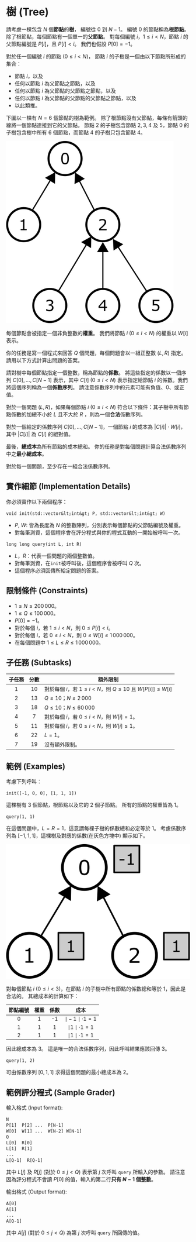 # 樹 (Tree)

請考慮一棵包含 $N$ 個**節點**的**樹**，
編號從 $0$ 到 $N-1$。
編號 $0$ 的節點稱為**根節點**。
除了根節點，每個節點有一個單一的**父節點**。
對每個編號 $i$，$1 \leq i < N$，節點 $i$ 的父節點編號是 $P[i]$，且 $P[i] < i$。
我們也假設 $P[0] = -1$。

對於任一個編號 $i$ 的節點 ($0 \leq i < N$)，
節點 $i$ 的子樹是一個由以下節點所形成的集合：
 * 節點 $i$，以及
 * 任何以節點 $i$ 為父節點之節點，以及
 * 任何以節點 $i$ 為父節點的父節點之節點，以及
 * 任何以節點 $i$ 為父節點的父節點的父節點之節點，以及
 * 以此類推。

下圖以一棵有 $N = 6$ 個節點的樹為範例。
除了根節點沒有父節點，每條有箭頭的線將一個節點連接到它的父節點。 
節點 $2$ 的子樹包含節點 $2, 3, 4$ 及 $5$，節點 $0$ 的子樹包含樹中所有 $6$ 個節點，而節點 $4$ 的子樹只包含節點 $4$。

![](subtrees.png "150")

每個節點會被指定一個非負整數的**權重**。
我們將節點 $i$ ($0 \leq i < N$) 的權重以 $W[i]$ 表示。

你的任務是寫一個程式來回答 $Q$ 個問題，每個問題會以一組正整數 $(L, R)$ 指定。
請用以下方式計算出問題的答案。

請對樹中每個節點指定一個整數，稱為節點的**係數**。
將這些指定的係數以一個序列 $C[0], \ldots, C[N-1]$ 表示，其中 $C[i]$ ($0 \leq i < N$) 表示指定給節點 $i$ 的係數。我們將這個序列稱為一個**係數序列**。
請注意係數序列中的元素可能有負值、$0$、或正值。

對於一個問題 $(L, R)$，如果每個節點 $i$ ($0 \leq i < N$) 符合以下條件：其子樹中所有節點係數的加總不小於 $L$ 且不大於 $R$ ，則為一個**合法**係數序列。

對於一個給定的係數序列 $C[0], \ldots, C[N-1]$，一個節點 $i$ 的成本為 $|C[i]| \cdot W[i]$，其中 $|C[i]|$ 為 $C[i]$ 的絕對值。

最後，**總成本**為所有節點的成本總和。
你的任務是對每個問題計算合法係數序列中之**最小總成本**。

對於每一個問題，至少存在一組合法係數序列。

## 實作細節 (Implementation Details)

你必須實作以下兩個程序：

```
void init(std::vector&lt;int&gt; P, std::vector&lt;int&gt; W)
```

* $P$, $W$: 皆為長度為 $N$ 的整數陣列，分別表示每個節點的父節點編號及權重。
* 對每筆測資，這個程序會在評分程式與你的程式互動的一開始被呼叫一次。
```
long long query(int L, int R)
```
* $L$，$R$：代表一個問題的兩個整數值。
* 對每筆測資，在`init`被呼叫後，這個程序會被呼叫 $Q$ 次。
* 這個程序必須回傳所給定問題的答案。

## 限制條件 (Constraints)

* $1 \leq N \leq 200\,000$。
* $1 \leq Q \leq 100\,000$。
* $P[0] = -1$。
* 對於每個 $i$，若 $1 \leq i < N$，則 $0 \leq P[i] < i$。 
* 對於每個 $i$，若 $0 \leq i < N$，則 $0 \leq W[i] \leq 1\,000\,000$。
* 在每個問題中 $1 \leq L \leq R \leq 1\,000\,000$。

## 子任務 (Subtasks)

| 子任務 | 分數 | 額外限制 |
| :-----: | :----: | ---------------------- |
|   1     |  $10$  |對於每個 $i$，若 $1 \leq i < N$，則 $Q \leq 10$ 且 $W[P[i]] \leq W[i]$ 
|   2     |  $13$  | $Q \leq 10$；$N \leq 2\,000$
|   3     |  $18$  | $Q \leq 10$；$N \leq 60\,000$
|   4     |  $7$   |對於每個 $i$，若 $0 \leq i < N$，則 $W[i] = 1$。
|   5     |  $11$  |對於每個 $i$，若 $0 \leq i < N$，則 $W[i] \leq 1$。
|   6     |  $22$  | $L = 1$。
|   7     |  $19$  | 沒有額外限制。



## 範例 (Examples)

考慮下列呼叫：

```
init([-1, 0, 0], [1, 1, 1])
```
這棵樹有 $3$ 個節點，根節點以及它的 $2$ 個子節點。
所有的節點的權重皆為 $1$。

```
query(1, 1)
```

在這個問題中，$L = R = 1$，這意謂每棵子樹的係數總和必定等於 $1$。
考慮係數序列為 $[-1, 1, 1]$，這棵樹及對應的係數(在灰色方塊中) 顯示如下。

![](ex1.png "150")

對每個節點 $i$ ($0 \leq i < 3$)，在節點 $i$ 的子樹中所有節點的係數總和等於 $1$，因此是合法的。
其總成本的計算如下：

| 節點編號 | 權重 | 係數 | 成本                      |
| :----: | :----: | :---------: | :-----------------------: |
|   0    |   1    |     -1      | $\mid -1 \mid \cdot 1 = 1$
|   1    |   1    |      1      | $\mid 1 \mid \cdot 1 = 1$
|   2    |   1    |      1      | $\mid 1 \mid \cdot 1 = 1$

因此總成本為 $3$。
這是唯一的合法係數序列，因此呼叫結果應該回傳 $3$。

```
query(1, 2)
```
可由係數序列 $[0, 1, 1]$ 求得這個問題的最小總成本為 $2$。

## 範例評分程式 (Sample Grader)

輸入格式 (Input format):

```
N
P[1]  P[2] ...  P[N-1]
W[0]  W[1] ...  W[N-2] W[N-1]
Q
L[0]  R[0]
L[1]  R[1]
...
L[Q-1]  R[Q-1]
```
其中 $L[j]$ 及 $R[j]$ (對於 $0 \leq j < Q$) 表示第 $j$ 次呼叫 `query` 所輸入的參數。
請注意因為評分程式不會讀 $P[0]$ 的值，輸入的第二行**只有 $N-1$ 個整數**。

輸出格式 (Output format):
```
A[0]
A[1]
...
A[Q-1]
```
其中 $A[j]$ (對於 $0 \leq j < Q$) 為第 $j$ 次呼叫 `query` 所回傳的值。